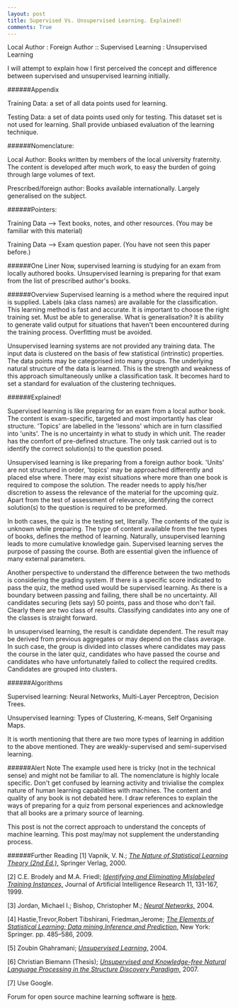 ```yaml
---
layout: post
title: Supervised Vs. Unsupervised Learning. Explained!
comments: True
---
```


Local Author : Foreign Author :: Supervised Learning : Unsupervised Learning 

I will attempt to explain how I first perceived the concept and difference between supervised and unsupervised learning initially. 

######Appendix

Training Data: a set of all data points used for learning.

Testing Data: a set of data points used only for testing. This dataset set is not used for learning. Shall provide unbiased evaluation of the learning technique.

######Nomenclature:

Local Author: Books written by members of the local university fraternity. The content is developed after much work, to easy the burden of going through large volumes of text.

Prescribed/foreign author: Books available internationally. Largely generalised on the subject.

######Pointers:

Training Data --> Text books, notes, and other resources. (You may be familiar with this material)

Training Data --> Exam question paper. (You have not seen this paper before.)

######One Liner
Now, supervised learning is studying for an exam from locally authored books. Unsupervised learning is preparing for that exam from the list of prescribed author's books.

######Overview
 Supervised learning is a method where the required input is supplied. Labels (aka class names) are available for the classification. This learning method is fast and accurate. It is important to choose the right training set. Must be able to generalise. What is generalisation? It is ability to generate valid output for situations that haven't been encountered during the training process. Overfitting must be avoided.

Unsupervised learning systems are not provided any training data. The input data is clustered on the basis of few statistical (intrinstic) properties. The data points may be categorised into many groups. The underlying natural structure of the data is learned. This is the strength and weakness of this approach simultaneously unlike a classification task. It becomes hard to set a standard for evaluation of the clustering techniques. 

######Explained!

Supervised learning is like preparing for an exam from a local author book. The content is exam-specific, targeted and most importantly has clear structure. 'Topics' are labelled in the 'lessons' which are in turn classified into 'units'. The is no uncertainty in what to study in which unit. The reader has the comfort of pre-defined structure. The only task carried out is to identify the correct solution(s) to the question posed. 

Unsupervised learning is like preparing from a foreign author book. 'Units' are not structured in order, 'topics' may be approached differently and placed else where. There may exist situations where more than one book is required to compose the solution. The reader needs to apply his/her discretion to assess the relevance of the material for the upcoming quiz. Apart from the test of assessment of relevance, identifying the correct solution(s) to the question is required to be preformed.

In both cases, the quiz is the testing set, literally. The contents of the quiz is unknown while preparing. The type of content available from the two types of books, defines the method of learning. Naturally, unsupervised learning leads to more cumulative knowledge gain. Supervised learning serves the purpose of passing the course. Both are essential given the influence of many external parameters. 

Another perspective to understand the difference between the two methods is considering the grading system. If there is a specific score indicated to pass the quiz, the method used would be supervised learning. As there is a boundary between passing and failing, there shall be no uncertainty. All candidates securing (lets say) 50 points, pass and those who don't fail. Clearly there are two class of results. Classifying candidates into any one of the classes is straight forward.

In unsupervised learning, the result is candidate dependent. The result may be derived from previous aggregates or may depend on the class average. In such case, the group is divided into classes where candidates may pass the course in the later quiz, candidates who have passed the course and candidates who have unfortunately failed to collect the required credits. Candidates are grouped into clusters.

######Algorithms

Supervised learning: Neural Networks, Multi-Layer Perceptron, Decision Trees.

Unsupervised learning: Types of Clustering, K-means, Self Organising Maps.

It is worth mentioning that there are two more types of learning in addition to the above mentioned. They are weakly-supervised and semi-supervised learning.

######Alert Note
The example used here is tricky (not in the technical sense) and might not be familiar to all. The nomenclature is highly locale specific. Don't get confused by learning activity and trivialise the complex nature of human learning capabilities with machines. The content and quality of any book is not debated here. I draw references to explain the ways of preparing for a quiz from personal experiences and acknowledge that all books are a primary source of learning. 

This post is not the correct approach to understand the concepts of machine learning. This post may/may not supplement the understanding process. 

######Further Reading
[1] Vapnik, V. N.; [_The Nature of Statistical Learning Theory (2nd Ed.),_](http://www.springer.com/statistics/physical+%26+information+science/book/978-0-387-98780-4) Springer Verlag, 2000.

[2] C.E. Brodely and M.A. Friedl; [_Identifying and Eliminating Mislabeled Training Instances,_](http://jair.org/media/606/live-606-1803-jair.pdf) Journal of Artificial Intelligence Research 11, 131-167, 1999. 

[3] Jordan, Michael I.; Bishop, Christopher M.; [_Neural Networks,_](http://dspace.mit.edu/handle/1721.1/7186) 2004. 

[4] Hastie,Trevor,Robert Tibshirani, Friedman,Jerome; [_The Elements of Statistical Learning: Data mining,Inference,and Prediction,_](http://statweb.stanford.edu/~tibs/ElemStatLearn/) New York: Springer. pp. 485–586, 2009.

[5] Zoubin Ghahramani; [_Unsupervised Learning,_](http://mlg.eng.cam.ac.uk/zoubin/papers/ul.pdf) 2004.

[6] Christian Biemann (Thesis); [_Unsupervised and Knowledge-free Natural Language Processing in the Structure Discovery Paradigm,_](http://wortschatz.uni-leipzig.de/~cbiemann/pub/2007/Biemann07diss_Structure-Discovery-final.pdf) 2007.

[7] Use Google.

Forum for open source machine learning software is [here](http://www.mloss.org/software/).
